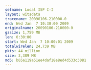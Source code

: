 ```yaml
---
setname: Local ISP C-I
layout: witsdata
tracename: 20090106-210000-0
end: Wed Jan  7 10:30:00 2009
originalname: 20090106-210000-0
gzsize: 1,759 MB
len: 0:30:00
start: Wed Jan  7 10:00:01 2009
totalwirelen: 24,739 MB
pkts: 44 million
size: 3,389 MB
md5: b65a119a51ee4daf18e8ed4d533c3081
---
```

